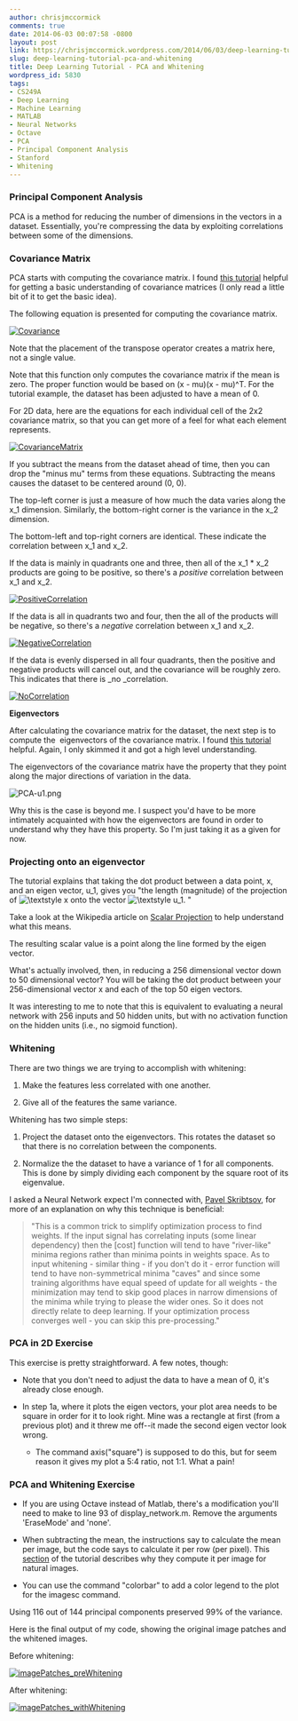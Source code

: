 ```yaml
---
author: chrisjmccormick
comments: true
date: 2014-06-03 00:07:58 -0800
layout: post
link: https://chrisjmccormick.wordpress.com/2014/06/03/deep-learning-tutorial-pca-and-whitening/
slug: deep-learning-tutorial-pca-and-whitening
title: Deep Learning Tutorial - PCA and Whitening
wordpress_id: 5830
tags:
- CS249A
- Deep Learning
- Machine Learning
- MATLAB
- Neural Networks
- Octave
- PCA
- Principal Component Analysis
- Stanford
- Whitening
---
```


### Principal Component Analysis


PCA is a method for reducing the number of dimensions in the vectors in a dataset. Essentially, you're compressing the data by exploiting correlations between some of the dimensions.


### Covariance Matrix


PCA starts with computing the covariance matrix. I found [this tutorial](http://stattrek.com/matrix-algebra/covariance-matrix.aspx) helpful for getting a basic understanding of covariance matrices (I only read a little bit of it to get the basic idea).

The following equation is presented for computing the covariance matrix.


[![Covariance](http://chrisjmccormick.files.wordpress.com/2014/06/covariance.png)](https://chrisjmccormick.files.wordpress.com/2014/06/covariance.png)


Note that the placement of the transpose operator creates a matrix here, not a single value.

Note that this function only computes the covariance matrix if the mean is zero. The proper function would be based on (x - mu)(x - mu)^T. For the tutorial example, the dataset has been adjusted to have a mean of 0.

For 2D data, here are the equations for each individual cell of the 2x2 covariance matrix, so that you can get more of a feel for what each element represents.




[![CovarianceMatrix](http://chrisjmccormick.files.wordpress.com/2014/06/covariancematrix.png)](https://chrisjmccormick.files.wordpress.com/2014/06/covariancematrix.png)


If you subtract the means from the dataset ahead of time, then you can drop the "minus mu" terms from these equations. Subtracting the means causes the dataset to be centered around (0, 0).

The top-left corner is just a measure of how much the data varies along the x_1 dimension. Similarly, the bottom-right corner is the variance in the x_2 dimension.

The bottom-left and top-right corners are identical. These indicate the correlation between x_1 and x_2.

If the data is mainly in quadrants one and three, then all of the x_1 * x_2 products are going to be positive, so there's a _positive_ correlation between x_1 and x_2.

[![PositiveCorrelation](http://chrisjmccormick.files.wordpress.com/2014/06/positivecorrelation.png)](https://chrisjmccormick.files.wordpress.com/2014/06/positivecorrelation.png)

If the data is all in quadrants two and four, then the all of the products will be negative, so there's a _negative_ correlation between x_1 and x_2.

[![NegativeCorrelation](http://chrisjmccormick.files.wordpress.com/2014/06/negativecorrelation.png)](https://chrisjmccormick.files.wordpress.com/2014/06/negativecorrelation.png)

If the data is evenly dispersed in all four quadrants, then the positive and negative products will cancel out, and the covariance will be roughly zero. This indicates that there is _no _correlation.

[![NoCorrelation](http://chrisjmccormick.files.wordpress.com/2014/06/nocorrelation.png)](https://chrisjmccormick.files.wordpress.com/2014/06/nocorrelation.png)

**Eigenvectors**

After calculating the covariance matrix for the dataset, the next step is to compute the  eigenvectors of the covariance matrix. I found [this tutorial](http://www.math.hmc.edu/calculus/tutorials/eigenstuff/) helpful. Again, I only skimmed it and got a high level understanding.

The eigenvectors of the covariance matrix have the property that they point along the major directions of variation in the data.

![PCA-u1.png](http://ufldl.stanford.edu/wiki/images/thumb/b/b4/PCA-u1.png/600px-PCA-u1.png)

Why this is the case is beyond me. I suspect you'd have to be more intimately acquainted with how the eigenvectors are found in order to understand why they have this property. So I'm just taking it as a given for now.


### Projecting onto an eigenvector


The tutorial explains that taking the dot product between a data point, x, and an eigen vector, u_1, gives you "the length (magnitude) of the projection of ![\textstyle x](http://deeplearning.stanford.edu/wiki/images/math/f/6/c/f6c0f8758a1eb9c99c0bbe309ff2c5a5.png) onto the vector ![\textstyle u_1](http://deeplearning.stanford.edu/wiki/images/math/3/f/c/3fc01c8dc5d4c8c57cd758ec3a76283f.png). "

Take a look at the Wikipedia article on [Scalar Projection](http://en.wikipedia.org/wiki/Scalar_projection) to help understand what this means.

The resulting scalar value is a point along the line formed by the eigen vector.

What's actually involved, then, in reducing a 256 dimensional vector down to 50 dimensional vector? You will be taking the dot product between your 256-dimensional vector x and each of the top 50 eigen vectors.

It was interesting to me to note that this is equivalent to evaluating a neural network with 256 inputs and 50 hidden units, but with no activation function on the hidden units (i.e., no sigmoid function).


### Whitening


There are two things we are trying to accomplish with whitening:



	
  1. Make the features less correlated with one another.

	
  2. Give all of the features the same variance.


Whitening has two simple steps:

	
  1. Project the dataset onto the eigenvectors. This rotates the dataset so that there is no correlation between the components.

	
  2. Normalize the the dataset to have a variance of 1 for all components. This is done by simply dividing each component by the square root of its eigenvalue.


I asked a Neural Network expect I'm connected with, [Pavel Skribtsov](http://www.pawlin.com), for more of an explanation on why this technique is beneficial:


<blockquote>"This is a common trick to simplify optimization process to find weights. If the input signal has correlating inputs (some linear dependency) then the [cost] function will tend to have "river-like" minima regions rather than minima points in weights space. As to input whitening - similar thing - if you don't do it - error function will tend to have non-symmetrical minima "caves" and since some training algorithms have equal speed of update for all weights - the minimization may tend to skip good places in narrow dimensions of the minima while trying to please the wider ones. So it does not directly relate to deep learning. If your optimization process converges well - you can skip this pre-processing."</blockquote>




### PCA in 2D Exercise


This exercise is pretty straightforward. A few notes, though:



	
  * Note that you don't need to adjust the data to have a mean of 0, it's already close enough.

	
  * In step 1a, where it plots the eigen vectors, your plot area needs to be square in order for it to look right. Mine was a rectangle at first (from a previous plot) and it threw me off--it made the second eigen vector look wrong.

	
    * The command axis("square") is supposed to do this, but for seem reason it gives my plot a 5:4 ratio, not 1:1. What a pain!







### PCA and Whitening Exercise





	
  * If you are using Octave instead of Matlab, there's a modification you'll need to make to line 93 of display_network.m. Remove the arguments 'EraseMode' and 'none'.

	
  * When subtracting the mean, the instructions say to calculate the mean per image, but the code says to calculate it per row (per pixel). This [section](http://ufldl.stanford.edu/wiki/index.php/PCA#PCA_on_Images) of the tutorial describes why they compute it per image for natural images.

	
  * You can use the command "colorbar" to add a color legend to the plot for the imagesc command.


Using 116 out of 144 principal components preserved 99% of the variance.

Here is the final output of my code, showing the original image patches and the whitened images.

Before whitening:

[![imagePatches_preWhitening](http://chrisjmccormick.files.wordpress.com/2014/06/imagepatches_prewhitening.png)](https://chrisjmccormick.files.wordpress.com/2014/06/imagepatches_prewhitening.png)

After whitening:

[![imagePatches_withWhitening](http://chrisjmccormick.files.wordpress.com/2014/06/imagepatches_withwhitening.png)](https://chrisjmccormick.files.wordpress.com/2014/06/imagepatches_withwhitening.png)


